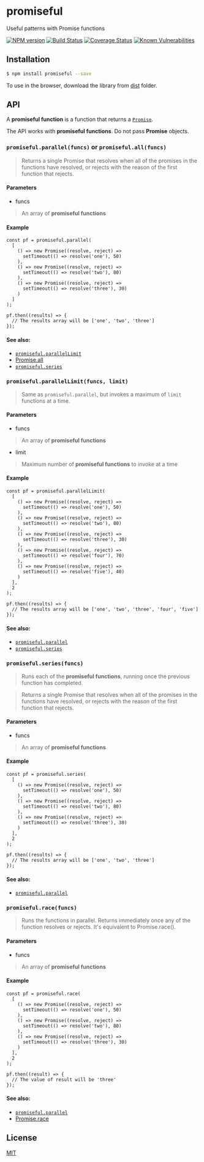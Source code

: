 # promiseful
Useful patterns with Promise functions

[![NPM version](https://img.shields.io/npm/v/promiseful.svg?style=flat)](https://www.npmjs.org/package/promiseful)
[![Build Status](https://img.shields.io/travis/palanik/promiseful.svg?style=flat)](https://travis-ci.org/palanik/promiseful)
[![Coverage Status](https://coveralls.io/repos/palanik/promiseful/badge.svg?service=github)](https://coveralls.io/github/palanik/promiseful)
[![Known Vulnerabilities](https://snyk.io/test/github/palanik/promiseful/badge.svg)](https://snyk.io/test/github/palanik/promiseful)

## Installation

```sh
$ npm install promiseful --save
```

To use in the browser, download the library from [dist](dist) folder.

## API

A **promiseful function** is a function that returns a [`Promise`](https://developer.mozilla.org/en-US/docs/Web/JavaScript/Reference/Global_Objects/Promise).

The API works with **promiseful functions**. Do not pass **Promise** objects.

### `promiseful.parallel(funcs)` or `promiseful.all(funcs)`
> Returns a single Promise that resolves when all of the promises in the functions have resolved, or rejects with the reason of the first function that rejects.

#### Parameters
* funcs
> An array of **promiseful functions**

#### Example
```JS
const pf = promiseful.parallel(
  [
    () => new Promise((resolve, reject) =>
      setTimeout(() => resolve('one'), 50)
    ),
    () => new Promise((resolve, reject) =>
      setTimeout(() => resolve('two'), 80)
    ),
    () => new Promise((resolve, reject) =>
      setTimeout(() => resolve('three'), 30)
    )
  ]
);

pf.then((results) => {
  // The results array will be ['one', 'two', 'three']
});
```

#### See also:
* [`promiseful.parallelLimit`](#promisefulparallellimitfuncs-limit)
* [Promise.all](https://developer.mozilla.org/en-US/docs/Web/JavaScript/Reference/Global_Objects/Promise/all)
* [`promiseful.series`](#promisefulseriesfuncs)


### `promiseful.parallelLimit(funcs, limit)`

> Same as `promiseful.parallel`, but invokes a maximum of `limit` functions at a time.

#### Parameters
* funcs
> An array of **promiseful functions**

* limit
> Maximum number of **promiseful functions** to invoke at a time

#### Example
```JS
const pf = promiseful.parallelLimit(
  [
    () => new Promise((resolve, reject) =>
      setTimeout(() => resolve('one'), 50)
    ),
    () => new Promise((resolve, reject) =>
      setTimeout(() => resolve('two'), 80)
    ),
    () => new Promise((resolve, reject) =>
      setTimeout(() => resolve('three'), 30)
    ),
    () => new Promise((resolve, reject) =>
      setTimeout(() => resolve('four'), 70)
    ),
    () => new Promise((resolve, reject) =>
      setTimeout(() => resolve('five'), 40)
    )
  ],
  2
);

pf.then((results) => {
  // The results array will be ['one', 'two', 'three', 'four', 'five']
});
```

#### See also:
* [`promiseful.parallel`](#promisefulparallelfuncs-or-promisefulallfuncs)
* [`promiseful.series`](#promisefulseriesfuncs)


### `promiseful.series(funcs)`

> Runs each of the **promiseful functions**,  running once the previous function has completed.

> Returns a single Promise that resolves when all of the promises in the functions have resolved, or rejects with the reason of the first function that rejects.

#### Parameters
* funcs
> An array of **promiseful functions**

#### Example
```JS
const pf = promiseful.series(
  [
    () => new Promise((resolve, reject) =>
      setTimeout(() => resolve('one'), 50)
    ),
    () => new Promise((resolve, reject) =>
      setTimeout(() => resolve('two'), 80)
    ),
    () => new Promise((resolve, reject) =>
      setTimeout(() => resolve('three'), 30)
    )
  ],
  2
);

pf.then((results) => {
  // The results array will be ['one', 'two', 'three']
});
```

#### See also:
* [`promiseful.parallel`](#promisefulparallelfuncs-or-promisefulallfuncs)


### `promiseful.race(funcs)`

> Runs the functions in parallel. Returns immediately once any of the function resolves or rejects. It's equivalent to Promise.race().

#### Parameters
* funcs
> An array of **promiseful functions**

#### Example
```JS
const pf = promiseful.race(
  [
    () => new Promise((resolve, reject) =>
      setTimeout(() => resolve('one'), 50)
    ),
    () => new Promise((resolve, reject) =>
      setTimeout(() => resolve('two'), 80)
    ),
    () => new Promise((resolve, reject) =>
      setTimeout(() => resolve('three'), 30)
    )
  ],
  2
);

pf.then((result) => {
  // The value of result will be 'three'
});
```

#### See also:
* [`promiseful.parallel`](#promisefulparallelfuncs-or-promisefulallfuncs)
* [Promise.race](https://developer.mozilla.org/en-US/docs/Web/JavaScript/Reference/Global_Objects/Promise/race)

## License

  [MIT](LICENSE)
